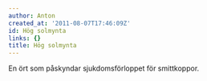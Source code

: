 ```yaml
---
author: Anton
created_at: '2011-08-07T17:46:09Z'
id: Hög solmynta
links: {}
title: Hög solmynta
---
```


En ört som påskyndar sjukdomsförloppet för smittkoppor.

